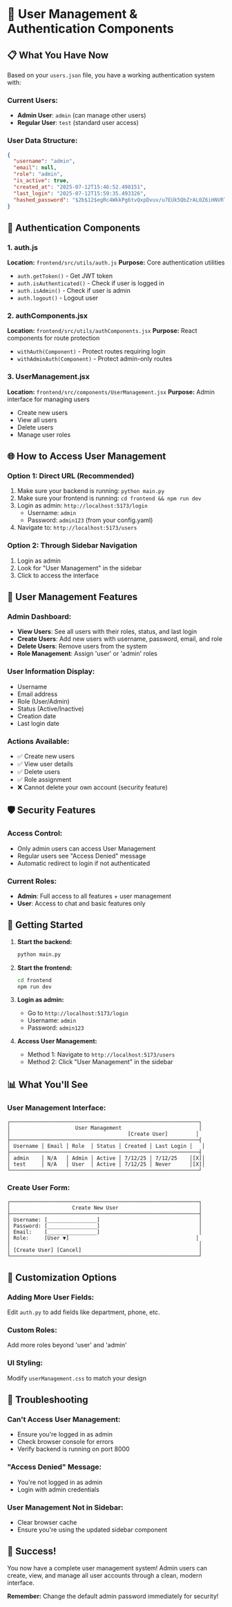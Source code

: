 # 👤 User Management & Authentication Components

## 📋 **What You Have Now**

Based on your `users.json` file, you have a working authentication system with:

### **Current Users:**
- **Admin User**: `admin` (can manage other users)
- **Regular User**: `test` (standard user access)

### **User Data Structure:**
```json
{
  "username": "admin",
  "email": null,
  "role": "admin", 
  "is_active": true,
  "created_at": "2025-07-12T15:46:52.498151",
  "last_login": "2025-07-12T15:59:35.493326",
  "hashed_password": "$2b$12$egRc4WkkPg6tvQxpDvuv/u7EUk5QbZrAL0Z6iHNVRTHW2p6Bqllg6"
}
```

## 🔐 **Authentication Components**

### **1. auth.js** 
**Location:** `frontend/src/utils/auth.js`
**Purpose:** Core authentication utilities
- `auth.getToken()` - Get JWT token
- `auth.isAuthenticated()` - Check if user is logged in
- `auth.isAdmin()` - Check if user is admin
- `auth.logout()` - Logout user

### **2. authComponents.jsx**
**Location:** `frontend/src/utils/authComponents.jsx`
**Purpose:** React components for route protection
- `withAuth(Component)` - Protect routes requiring login
- `withAdminAuth(Component)` - Protect admin-only routes

### **3. UserManagement.jsx**
**Location:** `frontend/src/components/UserManagement.jsx`
**Purpose:** Admin interface for managing users
- Create new users
- View all users
- Delete users
- Manage user roles

## 🌐 **How to Access User Management**

### **Option 1: Direct URL (Recommended)**
1. Make sure your backend is running: `python main.py`
2. Make sure your frontend is running: `cd frontend && npm run dev`
3. Login as admin: `http://localhost:5173/login`
   - Username: `admin`
   - Password: `admin123` (from your config.yaml)
4. Navigate to: `http://localhost:5173/users`

### **Option 2: Through Sidebar Navigation**
1. Login as admin
2. Look for "User Management" in the sidebar
3. Click to access the interface

## 🎯 **User Management Features**

### **Admin Dashboard:**
- **View Users**: See all users with their roles, status, and last login
- **Create Users**: Add new users with username, password, email, and role
- **Delete Users**: Remove users from the system
- **Role Management**: Assign 'user' or 'admin' roles

### **User Information Display:**
- Username
- Email address
- Role (User/Admin)
- Status (Active/Inactive)
- Creation date
- Last login date

### **Actions Available:**
- ✅ Create new users
- ✅ View user details
- ✅ Delete users
- ✅ Role assignment
- ❌ Cannot delete your own account (security feature)

## 🛡️ **Security Features**

### **Access Control:**
- Only admin users can access User Management
- Regular users see "Access Denied" message
- Automatic redirect to login if not authenticated

### **Current Roles:**
- **Admin**: Full access to all features + user management
- **User**: Access to chat and basic features only

## 🚀 **Getting Started**

1. **Start the backend:**
   ```bash
   python main.py
   ```

2. **Start the frontend:**
   ```bash
   cd frontend
   npm run dev
   ```

3. **Login as admin:**
   - Go to `http://localhost:5173/login`
   - Username: `admin`
   - Password: `admin123`

4. **Access User Management:**
   - Method 1: Navigate to `http://localhost:5173/users`
   - Method 2: Click "User Management" in the sidebar

## 📊 **What You'll See**

### **User Management Interface:**
```
┌─────────────────────────────────────────────────────────────┐
│                     User Management                         │
│                                      [Create User]         │
├─────────────────────────────────────────────────────────────┤
│ Username │ Email │ Role  │ Status │ Created │ Last Login │   │
├─────────────────────────────────────────────────────────────┤
│ admin    │ N/A   │ Admin │ Active │ 7/12/25 │ 7/12/25    │[X]│
│ test     │ N/A   │ User  │ Active │ 7/12/25 │ Never      │[X]│
└─────────────────────────────────────────────────────────────┘
```

### **Create User Form:**
```
┌─────────────────────────────────────────────────────────────┐
│                    Create New User                          │
├─────────────────────────────────────────────────────────────┤
│ Username: [________________]                                │
│ Password: [________________]                                │
│ Email:    [________________]                                │
│ Role:     [User ▼]                                         │
│                                                             │
│ [Create User] [Cancel]                                      │
└─────────────────────────────────────────────────────────────┘
```

## 🎨 **Customization Options**

### **Adding More User Fields:**
Edit `auth.py` to add fields like department, phone, etc.

### **Custom Roles:**
Add more roles beyond 'user' and 'admin'

### **UI Styling:**
Modify `userManagement.css` to match your design

## 🔧 **Troubleshooting**

### **Can't Access User Management:**
- Ensure you're logged in as admin
- Check browser console for errors
- Verify backend is running on port 8000

### **"Access Denied" Message:**
- You're not logged in as admin
- Login with admin credentials

### **User Management Not in Sidebar:**
- Clear browser cache
- Ensure you're using the updated sidebar component

## 🎉 **Success!**

You now have a complete user management system! Admin users can create, view, and manage all user accounts through a clean, modern interface.

**Remember:** Change the default admin password immediately for security!
